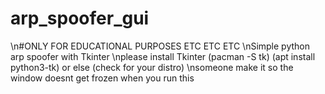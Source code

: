 # arp_spoofer_gui
\n#ONLY FOR EDUCATIONAL PURPOSES ETC ETC ETC
\nSimple python arp spoofer with Tkinter
\nplease install Tkinter (pacman -S tk) (apt install python3-tk) or else (check for your distro)
\nsomeone make it so the window doesnt get frozen when you run this

